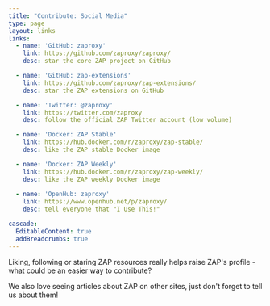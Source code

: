 ```yaml
---
title: "Contribute: Social Media"
type: page
layout: links
links:
  - name: 'GitHub: zaproxy'
    link: https://github.com/zaproxy/zaproxy/
    desc: star the core ZAP project on GitHub

  - name: 'GitHub: zap-extensions'
    link: https://github.com/zaproxy/zap-extensions/
    desc: star the ZAP extensions on GitHub

  - name: 'Twitter: @zaproxy'
    link: https://twitter.com/zaproxy
    desc: follow the official ZAP Twitter account (low volume)

  - name: 'Docker: ZAP Stable'
    link: https://hub.docker.com/r/zaproxy/zap-stable/
    desc: like the ZAP stable Docker image

  - name: 'Docker: ZAP Weekly'
    link: https://hub.docker.com/r/zaproxy/zap-weekly/
    desc: like the ZAP weekly Docker image
    
  - name: 'OpenHub: zaproxy'
    link: https://www.openhub.net/p/zaproxy/
    desc: tell everyone that "I Use This!"

cascade:
  EditableContent: true
  addBreadcrumbs: true
---
```


Liking, following or staring ZAP resources really helps raise ZAP's profile - what could be an easier way to contribute?

We also love seeing articles about ZAP on other sites, just don't forget to tell us about them!

